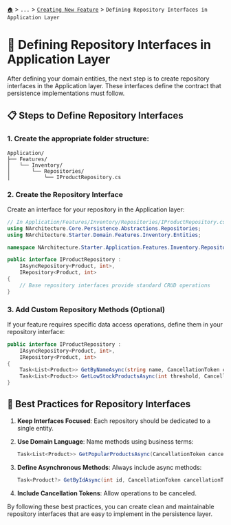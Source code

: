 [`🏠`](../../README.md) > `...` > [`Creating New Feature`](./README.md) > `Defining Repository Interfaces in Application Layer`

# 🔌 Defining Repository Interfaces in Application Layer

After defining your domain entities, the next step is to create repository interfaces in the Application layer. These interfaces define the contract that persistence implementations must follow.

## 📋 Steps to Define Repository Interfaces

### 1. Create the appropriate folder structure:

```
Application/
├── Features/
│   └── Inventory/
│       └── Repositories/
│           └── IProductRepository.cs
```

### 2. Create the Repository Interface

Create an interface for your repository in the Application layer:

```csharp
// In Application/Features/Inventory/Repositories/IProductRepository.cs
using NArchitecture.Core.Persistence.Abstractions.Repositories;
using NArchitecture.Starter.Domain.Features.Inventory.Entities;

namespace NArchitecture.Starter.Application.Features.Inventory.Repositories;

public interface IProductRepository :
    IAsyncRepository<Product, int>,
    IRepository<Product, int>
{
    // Base repository interfaces provide standard CRUD operations
}
```

### 3. Add Custom Repository Methods (Optional)

If your feature requires specific data access operations, define them in your repository interface:

```csharp
public interface IProductRepository :
    IAsyncRepository<Product, int>,
    IRepository<Product, int>
{
    Task<List<Product>> GetByNameAsync(string name, CancellationToken cancellationToken);
    Task<List<Product>> GetLowStockProductsAsync(int threshold, CancellationToken cancellationToken);
}
```

## 🔮 Best Practices for Repository Interfaces

1. **Keep Interfaces Focused**: Each repository should be dedicated to a single entity.

2. **Use Domain Language**: Name methods using business terms:

   ```csharp
   Task<List<Product>> GetPopularProductsAsync(CancellationToken cancellationToken);
   ```

3. **Define Asynchronous Methods**: Always include async methods:

   ```csharp
   Task<Product?> GetByIdAsync(int id, CancellationToken cancellationToken);
   ```

4. **Include Cancellation Tokens**: Allow operations to be canceled.

By following these best practices, you can create clean and maintainable repository interfaces that are easy to implement in the persistence layer.
